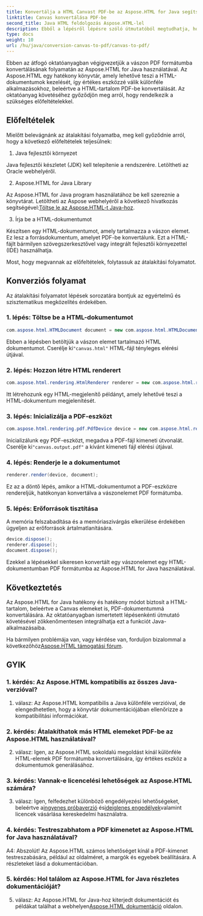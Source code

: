 ```yaml
---
title: Konvertálja a HTML Canvast PDF-be az Aspose.HTML for Java segítségével
linktitle: Canvas konvertálása PDF-be
second_title: Java HTML feldolgozás Aspose.HTML-lel
description: Ebből a lépésről lépésre szóló útmutatóból megtudhatja, hogyan konvertálhat HTML Canvast PDF-be az Aspose.HTML for Java segítségével.
type: docs
weight: 10
url: /hu/java/conversion-canvas-to-pdf/canvas-to-pdf/
---
```

Ebben az átfogó oktatóanyagban végigvezetjük a vászon PDF formátumba konvertálásának folyamatán az Aspose.HTML for Java használatával. Az Aspose.HTML egy hatékony könyvtár, amely lehetővé teszi a HTML-dokumentumok kezelését, így értékes eszközzé válik különféle alkalmazásokhoz, beleértve a HTML-tartalom PDF-be konvertálását. Az oktatóanyag követéséhez győződjön meg arról, hogy rendelkezik a szükséges előfeltételekkel.

## Előfeltételek

Mielőtt belevágnánk az átalakítási folyamatba, meg kell győződnie arról, hogy a következő előfeltételek teljesülnek:

1. Java fejlesztői környezet

Java fejlesztői készletet (JDK) kell telepítenie a rendszerére. Letöltheti az Oracle webhelyéről.

2. Aspose.HTML for Java Library

 Az Aspose.HTML for Java program használatához be kell szereznie a könyvtárat. Letöltheti az Aspose webhelyéről a következő hivatkozás segítségével:[Töltse le az Aspose.HTML-t Java-hoz](https://releases.aspose.com/html/java/).

3. Írja be a HTML-dokumentumot

Készítsen egy HTML-dokumentumot, amely tartalmazza a vászon elemet. Ez lesz a forrásdokumentum, amelyet PDF-be konvertálunk. Ezt a HTML-fájlt bármilyen szövegszerkesztővel vagy integrált fejlesztői környezettel (IDE) használhatja.

Most, hogy megvannak az előfeltételek, folytassuk az átalakítási folyamatot.

## Konverziós folyamat

Az átalakítási folyamatot lépések sorozatára bontjuk az egyértelmű és szisztematikus megközelítés érdekében.

### 1. lépés: Töltse be a HTML-dokumentumot

```java
com.aspose.html.HTMLDocument document = new com.aspose.html.HTMLDocument(Resources.input("canvas.html"));
```

 Ebben a lépésben betöltjük a vászon elemet tartalmazó HTML dokumentumot. Cserélje ki`"canvas.html"` HTML-fájl tényleges elérési útjával.

### 2. lépés: Hozzon létre HTML renderert

```java
com.aspose.html.rendering.HtmlRenderer renderer = new com.aspose.html.rendering.HtmlRenderer();
```

Itt létrehozunk egy HTML-megjelenítő példányt, amely lehetővé teszi a HTML-dokumentum megjelenítését.

### 3. lépés: Inicializálja a PDF-eszközt

```java
com.aspose.html.rendering.pdf.PdfDevice device = new com.aspose.html.rendering.pdf.PdfDevice(Resources.output("canvas.output.pdf"));
```

 Inicializálunk egy PDF-eszközt, megadva a PDF-fájl kimeneti útvonalát. Cserélje ki`"canvas.output.pdf"` a kívánt kimeneti fájl elérési útjával.

### 4. lépés: Renderje le a dokumentumot

```java
renderer.render(device, document);
```

Ez az a döntő lépés, amikor a HTML-dokumentumot a PDF-eszközre rendereljük, hatékonyan konvertálva a vászonelemet PDF formátumba.

### 5. lépés: Erőforrások tisztítása

A memória felszabadítása és a memóriaszivárgás elkerülése érdekében ügyeljen az erőforrások ártalmatlanítására.

```java
device.dispose();
renderer.dispose();
document.dispose();
```

Ezekkel a lépésekkel sikeresen konvertált egy vászonelemet egy HTML-dokumentumban PDF formátumba az Aspose.HTML for Java használatával.

## Következtetés

Az Aspose.HTML for Java hatékony és hatékony módot biztosít a HTML-tartalom, beleértve a Canvas elemeket is, PDF-dokumentummá konvertálására. Az oktatóanyagban ismertetett lépésenkénti útmutató követésével zökkenőmentesen integrálhatja ezt a funkciót Java-alkalmazásaiba.

 Ha bármilyen problémája van, vagy kérdése van, forduljon bizalommal a következőhöz[Aspose.HTML támogatási fórum](https://forum.aspose.com/).

## GYIK

### 1. kérdés: Az Aspose.HTML kompatibilis az összes Java-verzióval?

1. válasz: Az Aspose.HTML kompatibilis a Java különféle verzióival, de elengedhetetlen, hogy a könyvtár dokumentációjában ellenőrizze a kompatibilitási információkat.

### 2. kérdés: Átalakíthatok más HTML elemeket PDF-be az Aspose.HTML használatával?

2. válasz: Igen, az Aspose.HTML sokoldalú megoldást kínál különféle HTML-elemek PDF formátumba konvertálására, így értékes eszköz a dokumentumok generálásához.

### 3. kérdés: Vannak-e licencelési lehetőségek az Aspose.HTML számára?

 3. válasz: Igen, felfedezhet különböző engedélyezési lehetőségeket, beleértve a[ingyenes próbaverzió](https://releases.aspose.com/) és[ideiglenes engedélyek](https://purchase.aspose.com/temporary-license/)valamint licencek vásárlása kereskedelmi használatra.

### 4. kérdés: Testreszabhatom a PDF kimenetet az Aspose.HTML for Java használatával?

A4: Abszolút! Az Aspose.HTML számos lehetőséget kínál a PDF-kimenet testreszabására, például az oldalméret, a margók és egyebek beállítására. A részleteket lásd a dokumentációban.

### 5. kérdés: Hol találom az Aspose.HTML for Java részletes dokumentációját?

 5. válasz: Az Aspose.HTML for Java-hoz kiterjedt dokumentációt és példákat találhat a webhelyen[Aspose.HTML dokumentáció](https://reference.aspose.com/html/java/) oldalon.